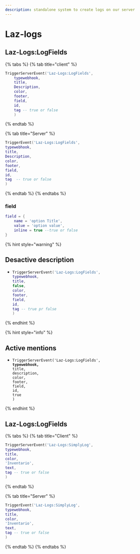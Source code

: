 ```yaml
---
description: standalone system to create logs on our server
---
```


# Laz-logs

## Laz-Logs:LogFields

{% tabs %}
{% tab title="client" %}
```lua
TriggerServerEvent('Laz-Logs:LogFields',
    typewebhook,
    title,
    Description,
    color,
    footer,
    field,
    id,
    tag -- true or false
    )
```
{% endtab %}

{% tab title="Server" %}
```lua
TriggerEvent('Laz-Logs:LogFields',
typewebhook, 
title, 
Description, 
color, 
footer, 
field, 
id,
tag  -- true or false
)
```
{% endtab %}
{% endtabs %}

### field

```lua
field = {
    name = 'option Title',
    value = 'option value',
    inline = true --true or false
}
```

{% hint style="warning" %}
## Desactive description

* ```lua
  TriggerServerEvent('Laz-Logs:LogFields',
  typewebhook,
  title,
  false,
  color,
  footer,
  field,
  id,
  tag -- true pr false
  )
  ```
{% endhint %}

{% hint style="info" %}
## Active mentions

* <pre class="language-lua"><code class="lang-lua">TriggerServerEvent('Laz-Logs:LogFields',
  <strong>typewebhook,
  </strong>title,
  description,
  color,
  footer,
  field,
  id,
  true
  )</code></pre>
{% endhint %}

## Laz-Logs:LogFields

{% tabs %}
{% tab title="Client" %}
```lua
TriggerServerEvent('Laz-Logs:SimplyLog',
typewebhook,
title, 
color, 
'Inventario', 
text,
tag -- true or false
)
```
{% endtab %}

{% tab title="Server" %}
```lua
TriggerEvent('Laz-Logs:SimplyLog',
typewebhook,
title, 
color, 
'Inventario', 
text,
tag -- true or false
)
```
{% endtab %}
{% endtabs %}

